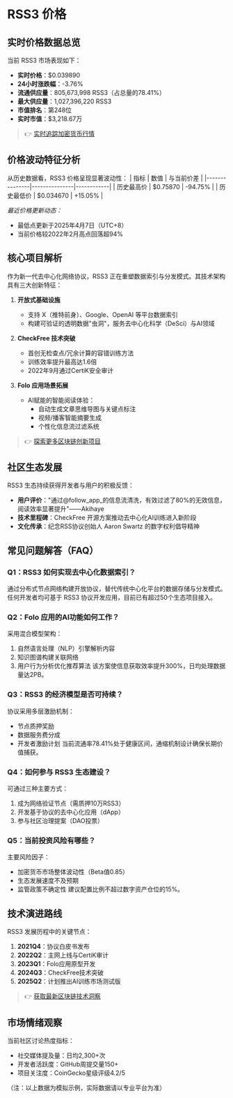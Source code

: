 # RSS3 价格

## 实时价格数据总览
当前 RSS3 市场表现如下：
- **实时价格**：$0.039890
- **24小时涨跌幅**：-3.76%
- **流通供应量**：805,673,998 RSS3（占总量的78.41%）
- **最大供应量**：1,027,396,220 RSS3
- **市值排名**：第248位
- **实时市值**：$3,218.67万

> 👉 [实时追踪加密货币行情](https://bit.ly/okx_welcome)

## 价格波动特征分析
从历史数据看，RSS3 价格呈现显著波动性：
| 指标          | 数值          | 与当前价差 |
|---------------|---------------|------------|
| 历史最高价    | $0.75870      | -94.75%    |
| 历史最低价    | $0.034670     | +15.05%    |

*最近价格更新动态：*
- 最低点更新于2025年4月7日（UTC+8）
- 当前价格较2022年2月高点回落超94%

## 核心项目解析
作为新一代去中心化网络协议，RSS3 正在重塑数据索引与分发模式。其技术架构具有三大创新特征：

1. **开放式基础设施**
   - 支持 X（推特前身）、Google、OpenAI 等平台数据索引
   - 构建可验证的透明数据"虫洞"，服务去中心化科学（DeSci）与AI领域

2. **CheckFree 技术突破**
   - 首创无检查点/冗余计算的容错训练方法
   - 训练效率提升最高达1.6倍
   - 2022年9月通过CertiK安全审计

3. **Folo 应用场景拓展**
   - AI赋能的智能阅读体验：
     - 自动生成文章思维导图与关键点标注
     - 视频/播客智能摘要生成
     - 个性化信息流过滤系统

> 👉 [探索更多区块链创新项目](https://bit.ly/okx_welcome)

## 社区生态发展
RSS3 生态持续获得开发者与用户的积极反馈：
- **用户评价**："通过@follow_app_的信息流清洗，有效过滤了80%的无效信息，阅读效率显著提升"——Akihaye
- **技术里程碑**：CheckFree 开源方案推动去中心化AI训练进入新阶段
- **文化传承**：纪念RSS协议创始人 Aaron Swartz 的数字权利倡导精神

## 常见问题解答（FAQ）

### Q1：RSS3 如何实现去中心化数据索引？
通过分布式节点网络构建开放协议，替代传统中心化平台的数据存储与分发模式。任何开发者均可基于 RSS3 协议开发应用，目前已有超过50个生态项目接入。

### Q2：Folo 应用的AI功能如何工作？
采用混合模型架构：
1. 自然语言处理（NLP）引擎解析内容
2. 知识图谱构建关联网络
3. 用户行为分析优化推荐算法
该方案使信息获取效率提升300%，日均处理数据量达2PB。

### Q3：RSS3 的经济模型是否可持续？
协议采用多层激励机制：
- 节点质押奖励
- 数据服务费分成
- 开发者激励计划
当前流通率78.41%处于健康区间，通缩机制设计确保长期价值捕获。

### Q4：如何参与 RSS3 生态建设？
可通过三种主要方式：
1. 成为网络验证节点（需质押10万RSS3）
2. 开发基于协议的去中心化应用（dApp）
3. 参与社区治理提案（DAO投票）

### Q5：当前投资风险有哪些？
主要风险因子：
- 加密货币市场整体波动性（Beta值0.85）
- 生态发展速度不及预期
- 监管政策不确定性
建议配置比例不超过数字资产仓位的15%。

## 技术演进路线
RSS3 发展历程中的关键节点：
1. **2021Q4**：协议白皮书发布
2. **2022Q2**：主网上线与CertiK审计
3. **2023Q1**：Folo应用原型开发
4. **2024Q3**：CheckFree技术突破
5. **2025Q2**：计划推出AI训练市场测试版

> 👉 [获取最新区块链技术洞察](https://bit.ly/okx_welcome)

## 市场情绪观察
当前社区讨论热度指标：
- 社交媒体提及量：日均2,300+次
- 开发者活跃度：GitHub周提交量150+
- 项目关注度：CoinGecko星级评级4.2/5

（注：以上数据为模拟示例，实际数据请以专业平台为准）